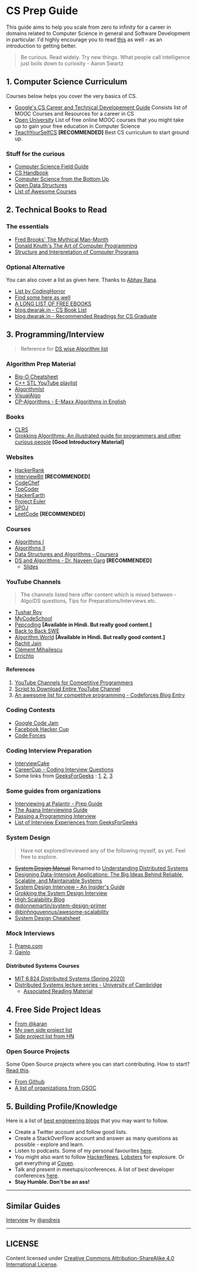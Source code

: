 # CS Prep Guide

This guide aims to help you scale from zero to infinity for a career in domains related to Computer Science in general and Software Development in particular. I'd highly encourage you to read [this](https://captnemo.in/blog/2015/10/12/get-better-at-software-development/) as well - as an introduction to getting better.

>Be curious. Read widely. Try new things. What people call intelligence just boils down to curiosity - Aaron Swartz

## 1. Computer Science Curriculum

Courses below helps you cover the very basics of CS.

* [Google's CS Career and Technical Developement Guide](https://www.google.com/about/careers/students/guide-to-technical-development.html)
  Consists list of MOOC Courses and Resources for a career in CS
* [Open University](https://github.com/open-source-society/computer-science)
  List of free online MOOC courses that you might take up to gain your free education in Computer Science
* [TeachYourSelfCS](https://teachyourselfcs.com/) **[RECOMMENDED]**
  Best CS curriculum to start ground up.

### Stuff for the curious

* [Computer Science Field Guide](http://csfieldguide.org.nz/)
* [CS Handbook](http://www.thecshandbook.com/)
* [Computer Science from the Bottom Up](http://www.bottomupcs.com/)
* [Open Data Structures](http://opendatastructures.org/)
* [List of Awesome Courses](https://github.com/prakhar1989/awesome-courses)

## 2. Technical Books to Read

### The essentials

* [Fred Brooks' The Mythical Man-Month](https://www.goodreads.com/book/show/13629.The_Mythical_Man_Month)
* [Donald Knuth's The Art of Computer Programming](https://www.goodreads.com/book/show/9410434-the-art-of-computer-programming-volumes-1-4a-boxed-set)
* [Structure and Interpretation of Computer Programs](https://www.goodreads.com/book/show/43713.Structure_and_Interpretation_of_Computer_Program)

### Optional Alternative
You can also cover a list as given here. Thanks to [Abhay Rana](https://captnemo.in/).

* [List by CodingHorror](https://blog.codinghorror.com/recommended-reading-for-developers/)
* [Find some here as well](http://hackershelf.com/browse/)
* [A LONG LIST OF FREE EBOOKS](https://github.com/vhf/free-programming-books/blob/master/free-programming-books.md)
* [blog.dwarak.in - CS Book List](https://blog.dwarak.in/2018/11/24/CS-Book-List/)
* [blog.dwarak.in - Recommended Readings for CS Graduate](https://blog.dwarak.in/2020/12/13/Recommended-Readings-For-CS-Graduate/)

## 3. Programming/Interview

> Reference for [DS wise Algorithm list](./Algorithms.md)

### Algorithm Prep Material

* [Big-O Cheatsheet](https://www.bigocheatsheet.com/)
* [C++ STL YouTube playlist](https://www.youtube.com/playlist?list=PL_dsdStdDXbq8BTjGdUEWgWYFWYP6pwYb)
* [AlgorithmIst](https://algorithmist.com/wiki/Main_Page)
* [VisualAlgo](https://visualgo.net/en)
* [CP-Algorithms - E-Maxx Algorithms in English](https://cp-algorithms.com/)

### Books

* [CLRS](https://en.wikipedia.org/wiki/Introduction_to_Algorithms)
* [Grokking Algorithms: An illustrated guide for programmers and other curious people](https://www.goodreads.com/book/show/22847284-grokking-algorithms-an-illustrated-guide-for-programmers-and-other-curio) **[Good Introductory Material]**

### Websites

* [HackerRank](https://www.hackerrank.com/)
* [InterviewBit](https://www.interviewbit.com/) **[RECOMMENDED]**
* [CodeChef](https://www.codechef.com/)
* [TopCoder](https://www.topcoder.com/)
* [HackerEarth](https://www.hackerearth.com/)
* [Project Euler](https://projecteuler.net/)
* [SPOJ](http://www.spoj.com/)
* [LeetCode](https://leetcode.com/problemset/algorithms/) **[RECOMMENDED]**

### Courses

* [Algorithms I](https://www.coursera.org/course/algs4partI)
* [Algorithms II](https://www.coursera.org/course/algs4partII)
* [Data Structures and Algorithms - Coursera](https://www.coursera.org/specializations/data-structures-algorithms)
* [DS and Algorithms - Dr. Naveen Garg](https://www.youtube.com/playlist?list=PLBF3763AF2E1C572F) **[RECOMMENDED]**
  - [Slides](https://www.dropbox.com/sh/enpo1ilzc11m4r7/AADNMl9_1xCy25b_xbO8oLaLa?dl=0)

### YouTube Channels

> The channels listed here offer content which is mixed between - Algo/DS questions, Tips for Preparations/Interviews etc.

* [Tushar Roy](https://www.youtube.com/user/tusharroy2525/videos)
* [MyCodeSchool](https://www.youtube.com/user/mycodeschool/videos)
* [Pepcoding](https://www.youtube.com/channel/UC7rNzgC2fEBVpb-q_acpsmw) **[Available in Hindi. But really good content.]**
* [Back to Back SWE](https://www.youtube.com/channel/UCmJz2DV1a3yfgrR7GqRtUUA)
* [Algorithm World](https://www.youtube.com/channel/UCyOeSe6gYd9vYpSetIrM-5A) **[Available in Hindi. But really good content.]**
* [Rachit Jain](https://www.youtube.com/channel/UC9fDC_eBh9e_bogw87DbGKQ)
* [Clément Mihailescu](https://www.youtube.com/channel/UCaO6VoaYJv4kS-TQO_M-N_g)
* [Errichto](https://www.youtube.com/c/Errichto/videos)

#### References 

1. [YouTube Channels for Competitive Programmers](https://codeforces.com/topic/43738/en6)
2. [Script to Download Entire YouTube Channel](https://gist.github.com/dtsdwarak/b65ce205a59d95bd0739fcdb2f33dfec)
3. [An awesome list for competitve programming - Codeforces Blog Entry](https://codeforces.com/blog/entry/23054)

### Coding Contests

* [Google Code Jam](https://codingcompetitions.withgoogle.com/codejam)
* [Facebook Hacker Cup](https://www.facebook.com/hackercup/)
* [Code Forces](http://codeforces.com/)

### Coding Interview Preparation
* [InterviewCake](https://www.interviewcake.com/)
* [CareerCup - Coding Interview Questions](https://www.careercup.com/page?pid=coding-interview-questions)
* Some links from [GeeksForGeeks](http://www.geeksforgeeks.org/) : [1](http://www.geeksforgeeks.org/top-10-algorithms-in-interview-questions/), [2](http://www.geeksforgeeks.org/top-algorithms-and-data-structures-for-competitive-programming/), [3](http://www.geeksforgeeks.org/top-25-interview-questions/)

### Some guides from organizations

* [Interviewing at Palantir - Prep Guide](https://www.palantir.com/getting-hired/)
* [The Asana Interviewing Guide](https://blog.asana.com/2016/03/asana-engineering-interview-guide/)
* [Passing a Programming Interview](http://blog.triplebyte.com/how-to-pass-a-programming-interview)
* [List of Interview Experiences from GeeksForGeeks](http://www.geeksforgeeks.org/about/interview-corner/)

### System Design

> Have not explored/reviewed any of the following myself, as yet. Feel free to explore.

* ~~[System Design Manual](https://systemdesignmanual.com/)~~ Renamed to [Understanding Distributed Systems](https://understandingdistributed.systems/)
* [Designing Data-Intensive Applications: The Big Ideas Behind Reliable, Scalable, and Maintainable Systems](https://www.amazon.in/Designing-Data-Intensive-Applications-Reliable-Maintainable/dp/9352135245/)
* [System Design Interview – An Insider's Guide](https://www.goodreads.com/book/show/54109255-system-design-interview-an-insider-s-guide)
* [Grokking the System Design Interview](https://www.educative.io/courses/grokking-the-system-design-interview)
* [High Scalability Blog](http://highscalability.com/)
* [@donnemartin/system-design-primer](https://github.com/donnemartin/system-design-primer)
* [@binhnguyennus/awesome-scalability](https://github.com/binhnguyennus/awesome-scalability)
* [System Design Cheatsheet](https://gist.github.com/vasanthk/485d1c25737e8e72759f)

### Mock Interviews

1. [Pramp.com](https://www.pramp.com/#/)
2. [Gainlo](http://www.gainlo.co/#!/)

#### Distributed Systems Courses

* [MIT 6.824 Distributed Systems (Spring 2020)](https://www.youtube.com/playlist?list=PLrw6a1wE39_tb2fErI4-WkMbsvGQk9_UB)
* [Distributed Systems lecture series - University of Cambridge](https://www.youtube.com/playlist?list=PLeKd45zvjcDFUEv_ohr_HdUFe97RItdiB)
  - [Associated Reading Material](https://www.cl.cam.ac.uk/teaching/2021/ConcDisSys/dist-sys-notes.pdf)

## 4. Free Side Project Ideas

* [From @karan](https://github.com/karan/Projects)
* [My own side project list](https://docs.google.com/document/d/1QEdIOuvvJN5LIQapNcEIXhGLUGrgfFQp585wu33I5oQ/edit?usp=sharing)
* [Side project list from HN](https://news.ycombinator.com/item?id=23290536)

### Open Source Projects

Some Open Source projects where you can start contributing. How to start? [Read this](https://blog.newrelic.com/2014/05/05/open-source_gettingstarted/).

* [From Github](https://github.com/explore)
* [A list of organizations from GSOC](https://developers.google.com/open-source/gsoc/2016/organizations)

## 5. Building Profile/Knowledge

Here is a list of [best engineering blogs](http://www.nicolabortignon.com/startup-reading-list/) that you may want to follow.

* Create a Twitter account and follow good lists.
* Create a StackOverFlow account and answer as many questions as possible - explore and learn.
* Listen to podcasts. Some of my personal favourites [here](https://blog.dwarak.in/2015/07/13/Best-Podcasts-On-Web/).
* You might also want to follow [HackerNews](https://news.ycombinator.com), [Lobsters](https://lobste.rs) for explosure. Or get everything at [Coven](http://www.coven.link).
* Talk and present in meetups/conferences. A list of best developer conferences [here](https://news.ycombinator.com/item?id=10831730).
* **Stay Humble. Don't be an ass!**

---

## Similar Guides

[Interview](https://github.com/andreis/interview) by [@andreis](https://github.com/andreis/)

---

## LICENSE

Content licensed under [Creative Commons Attribution-ShareAlike 4.0 International License](http://creativecommons.org/licenses/by-sa/4.0/).
